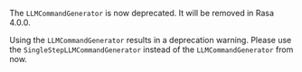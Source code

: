 The `LLMCommandGenerator` is now deprecated. It will be removed in Rasa 4.0.0.

Using the `LLMCommandGenerator` results in a deprecation warning. 
Please use the `SingleStepLLMCommandGenerator` instead of the `LLMCommandGenerator` from now.